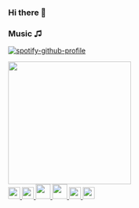 ### Hi there 👋

### Music ♫

[![spotify-github-profile](https://spotify-github-profile.vercel.app/api/view?uid=5co7vzv8feodu7lvqqap3c8qd&cover_image=true&theme=novatorem&show_offline=false&background_color=121212)](https://github.com/kittinan/spotify-github-profile)

<div id="header" aling="center">
  <img src="https://media.giphy.com/media/KxCC1TEhvUuXKuLgo6/giphy.gif" width="250" />
  </div>
  
  
  <a href="https://universitario.pe">
<img src="https://upload.wikimedia.org/wikipedia/commons/1/19/Escudo_del_Club_Universitario_de_Deportes.svg"
      width="24" />
</a>
<a href="https://www.realmadrid.com">
<img src="https://upload.wikimedia.org/wikipedia/de/3/3f/Real_Madrid_Logo.svg" width="24" />
</a>
<a href="https://www.asroma.com/en">
<img src="https://logodetimes.com/times/roma/logo-roma-1536.png"
      width="30" />
</a>
<a href="https://www.nba.com/lakers">
<img src="https://logos-world.net/wp-content/uploads/2020/05/Los-Angeles-Lakers-Symbol.png"
      width="30" />
</a>
<a href="https://www.acmilan.com">
<img src="https://upload.wikimedia.org/wikipedia/commons/d/d0/Logo_of_AC_Milan.svg" width="24" />
</a>
<a href="https://www.nba.com/nets/history/logo-history">
<img src="https://logodownload.org/wp-content/uploads/2021/04/brooklyn-nets-logo-0-1536x1536.png" width="24" />
</a>
  
<!--
**PandaHaze/PandaHaze** is a ✨ _special_ ✨ repository because its `README.md` (this file) appears on your GitHub profile.

Here are some ideas to get you started:

- 🔭 I’m currently working on ...
- 🌱 I’m currently learning ...
- 👯 I’m looking to collaborate on ...
- 🤔 I’m looking for help with ...
- 💬 Ask me about ...
- 📫 How to reach me: ...
- 😄 Pronouns: ...
- ⚡ Fun fact: ...
-->
